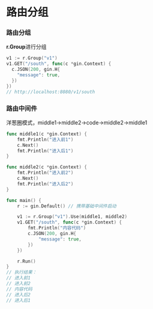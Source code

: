 # 路由分组
### 路由分组
**r.Group**进行分组
```go
v1 := r.Group("v1")
v1.GET("/south", func(c *gin.Context) {
  c.JSON(200, gin.H{
    "message": true,
  })
})
// http://localhost:8080/v1/south
```

### 路由中间件
洋葱圈模式，middle1->middle2->code->middle2->middle1
```go
func middle1(c *gin.Context) {
	fmt.Println("进入前1")
	c.Next()
	fmt.Println("进入后1")
}

func middle2(c *gin.Context) {
	fmt.Println("进入前2")
	c.Next()
	fmt.Println("进入后2")
}

func main() {
	r := gin.Default() // 携带基础中间件启动

	v1 := r.Group("v1").Use(middle1, middle2)
	v1.GET("/south", func(c *gin.Context) {
		fmt.Println("内容代码")
		c.JSON(200, gin.H{
			"message": true,
		})
	})

	r.Run()
}
// 执行结果：
// 进入前1
// 进入前2
// 内容代码
// 进入后2
// 进入后1
```